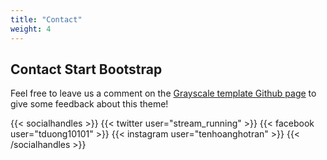 ```yaml
---
title: "Contact"
weight: 4
---
```


## Contact Start Bootstrap

Feel free to leave us a comment on the [Grayscale template Github page](https://github.com/runningstream/hugograyscale/) to give some feedback about this theme!

{{< socialhandles >}}
    {{< twitter user="stream_running" >}}
    {{< facebook user="tduong10101" >}}
    {{< instagram user="tenhoanghotran" >}}
{{< /socialhandles >}}
